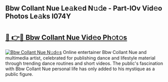 ## Bbw Collant Nue Le𝚊k𝚎d N𝚞𝚍e - Part-lOv Vid𝚎o Photos Le𝚊ks l074Y

# <h2><a href="http://fb9cng.evod.top/?m=Bbw+Collant+Nue">🔗 👉🔴 Bbw Collant Nue Vid𝚎o Ph𝚘t𝚘s</a></h2>

[![Bbw Collant Nue N𝚞d𝚎s](https://i.imgur.com/8V9OHl7.gif)](http://fb9cng.evod.top/?m=Bbw+Collant+Nue)
Online entertainer Bbw Collant Nue and multimedia artist, celebrated for publishing dance and lifestyle material through trending dance routines and short videos. The public's fascination with Bbw Collant Nue personal life has only added to his mystique as a public figure. 
